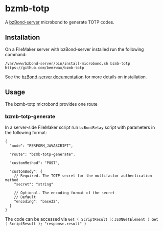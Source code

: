 # bzmb-totp

A [bzBond-server](https://github.com/beezwax/bzBond/tree/main/packages/bzBond-server#bzbond-server) microbond to generate TOTP codes.

## Installation

On a FileMaker server with bzBond-server installed run the following command:

`/var/www/bzbond-server/bin/install-microbond.sh bzmb-totp https://github.com/beezwax/bzmb-totp`

See the [bzBond-server documentation](https://github.com/beezwax/bzBond/tree/main/packages/bzBond-server#installing-microbonds) for more details on installation.

## Usage

The bzmb-totp microbond provides one route

### bzmb-totp-generate

In a server-side FileMaker script run `bzBondRelay` script with parameters in the following format:

```
{
  "mode": "PERFORM_JAVASCRIPT",

  "route": "bzmb-totp-generate",

  "customMethod": "POST",

  "customBody": {
    // Required. The TOTP secret for the multifactor authentication method
    "secret": "string"

    // Optional. The encoding format of the secret
    // Default
    "encoding": "base32",
  }
}

```

The code can be accessed via `Get ( ScriptResult )`:
`JSONGetElement ( Get ( ScriptResult ); "response.result" )`